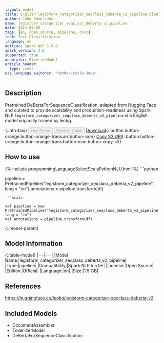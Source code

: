 ```yaml
---
layout: model
title: English legistorm_categorizer_seqclass_deberta_v2_pipeline pipeline DeBertaForSequenceClassification from leobg
author: John Snow Labs
name: legistorm_categorizer_seqclass_deberta_v2_pipeline
date: 2024-09-02
tags: [en, open_source, pipeline, onnx]
task: Text Classification
language: en
edition: Spark NLP 5.5.0
spark_version: 3.0
supported: true
annotator: PipelineModel
article_header:
  type: cover
use_language_switcher: "Python-Scala-Java"
---
```


## Description

Pretrained DeBertaForSequenceClassification, adapted from Hugging Face and curated to provide scalability and production-readiness using Spark NLP.`legistorm_categorizer_seqclass_deberta_v2_pipeline` is a English model originally trained by leobg.

{:.btn-box}
<button class="button button-orange" disabled>Live Demo</button>
<button class="button button-orange" disabled>Open in Colab</button>
[Download](https://s3.amazonaws.com/auxdata.johnsnowlabs.com/public/models/legistorm_categorizer_seqclass_deberta_v2_pipeline_en_5.5.0_3.0_1725283514564.zip){:.button.button-orange.button-orange-trans.arr.button-icon}
[Copy S3 URI](s3://auxdata.johnsnowlabs.com/public/models/legistorm_categorizer_seqclass_deberta_v2_pipeline_en_5.5.0_3.0_1725283514564.zip){:.button.button-orange.button-orange-trans.button-icon.button-copy-s3}

## How to use



<div class="tabs-box" markdown="1">
{% include programmingLanguageSelectScalaPythonNLU.html %}
```python

pipeline = PretrainedPipeline("legistorm_categorizer_seqclass_deberta_v2_pipeline", lang = "en")
annotations =  pipeline.transform(df)   

```
```scala

val pipeline = new PretrainedPipeline("legistorm_categorizer_seqclass_deberta_v2_pipeline", lang = "en")
val annotations = pipeline.transform(df)

```
</div>

{:.model-param}
## Model Information

{:.table-model}
|---|---|
|Model Name:|legistorm_categorizer_seqclass_deberta_v2_pipeline|
|Type:|pipeline|
|Compatibility:|Spark NLP 5.5.0+|
|License:|Open Source|
|Edition:|Official|
|Language:|en|
|Size:|1.5 GB|

## References

https://huggingface.co/leobg/legistorm-categorizer-seqclass-deberta-v2

## Included Models

- DocumentAssembler
- TokenizerModel
- DeBertaForSequenceClassification